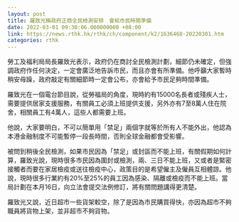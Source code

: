 ```yaml
---
layout: post
title: 羅致光稱政府正商全民檢測安排　會給市民時間準備
date: 2022-03-01 09:30:06.000000000 +08:00
link: https://news.rthk.hk/rthk/ch/component/k2/1636468-20220301.htm
categories: rthk
---
```


勞工及福利局局長羅致光表示，政府仍在商討全民檢測計劃，細節仍未確定，但強調政府作任何決定，一定會廣泛地告訴市民，而且亦會有所準備。他呼籲大家暫時稍安毋躁，政府敲定有關細節時一定會公布，亦會給予市民足夠時間準備。

羅致光在一個電台節目說，從勞福局的角度，現時約有15000名長者或殘疾人士，需要提供居家支援服務，有關員工必須上班提供支援，另外亦有7至8萬人住在院舍，相關員工有4萬人，這些人都需要上班。

他說，大家要明白，不可以簡單用「禁足」兩個字就等於所有人不能外出，他認為本港金融制度不可能暫停一段長時間，否則全球金融都會受影響。

被問到稍後全民檢測，如果市民因為「禁足」或封區而不能上班，有關假期如何計算，羅致光說，現時很多市民因為圍封或檢測，兩、三日不能上班，又或者是緊密接觸者而要在家居檢疫或送往檢疫中心，政策目的是希望僱主及僱員互相體諒。他說，現時很多行業約有20%至25%的員工因為感染、隔離或檢疫而不能上班。當局計劃在本月16日，向立法會提交法例修訂，將有關問題講得更清楚。

羅致光又說，近日超市一些貨架較空，除了是因為市民購買得快，亦因為超市不夠職員將貨物上架，並非超市不夠貨物。
